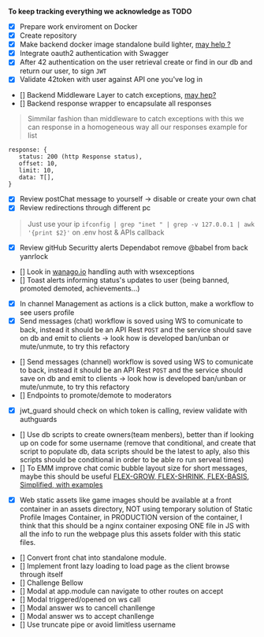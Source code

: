 **To keep tracking everything we acknowledge as TODO**
- [x] Prepare work enviroment on Docker
- [x] Create repository
- [x] Make backend docker image standalone build lighter, [may help ?](https://www.youtube.com/watch?v=JsgdvPMMdGA)
- [x] Integrate oauth2 authentication with Swagger
- [x] After 42 authentication on the user retrieval create or find in our db and return our user, to sign `JWT`
- [x] Validate 42token with user against API one you've log in
- [] Backend Middleware Layer to catch exceptions, [may hep?](https://medium.com/yavar/how-to-handle-prisma-client-errors-with-nestjs-ac81fb368c0f)
- [] Backend response wrapper to encapsulate all responses
> Simmilar fashion than middleware to catch exceptions with this we can response in a homogeneous way all our responses example for list
 ~~~
response: { 
    status: 200 (http Response status),
    offset: 10,
    limit: 10,
    data: T[],
}
~~~
- [x] Review postChat message to yourself -> disable or create your own chat
- [x] Review redirections through different pc
> Just use your ip `ifconfig | grep "inet " | grep -v 127.0.0.1 | awk '{print $2}'` on .env host & APIs callback
- [x] Review gitHub Securitty alerts Dependabot remove @babel from back yanrlock
- [] Look in [wanago.io](https://wanago.io/2021/01/25/api-nestjs-chat-websockets/) handling auth with wsexceptions
- [] Toast alerts informing status's updates to user (being banned, promoted demoted, achievements...)
- [x] In channel Management as actions is a click button, make a workflow to see users profile
- [x] Send messages (chat) workflow is soved using WS to comunicate to back, instead it should be an API Rest `POST` and the service should save on db and emit to clients -> look how is developed ban/unban or mute/unmute, to try this refactory
- [] Send messages (channel) workflow is soved using WS to comunicate to back, instead it should be an API Rest `POST` and the service should save on db and emit to clients -> look how is developed ban/unban or mute/unmute, to try this refactory
- [] Endpoints to promote/demote to moderators
- [x] jwt_guard should check on which token is calling, review validate with authguards
- [] Use db scripts to create owners(team menbers), better than if looking up on code for some username (remove that conditional, and create that script to populate db, data scripts should be the latest to aply, also this scripts should be conditional in order to be able ro run serveal times)
- [] To EMM improve chat comic bubble layout size for short messages, maybe this should be useful [FLEX-GROW, FLEX-SHRINK, FLEX-BASIS, Simplified, with examples](https://www.youtube.com/watch?v=XpKc-REVwTs)
- [x] Web static assets like game images should be available at a front container in an assets directory, NOT using temporary solution of Static Profile Images Container, in PRODUCTION version of the container, I think that this should be a nginx container exposing ONE file in JS with all the info to run the webpage plus this assets folder with this static files.
- [] Convert front chat  into standalone module.
- [] Implement front lazy loading to load page as the client browse through itself
- [] Challenge Bellow
- [] Modal at app.module can navigate to other routes on accept
- [] Modal triggered/opened on ws call
- [] Modal answer ws to cancell chanllenge
- [] Modal answer ws to accept chanllenge
- [] Use truncate pipe or avoid limitless username